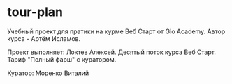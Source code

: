 # tour-plan

Учебный проект для пратики на курме Веб Старт от Glo Academy. Автор курса - Артём Исламов.

Проект выполняет:
Локтев Алексей. Десятый поток курса Веб Старт. Тариф "Полный фарш" с куратором.

Куратор:
Моренко Виталий
